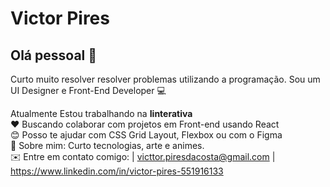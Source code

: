 
# Victor Pires

## Olá pessoal 👋
Curto muito resolver resolver problemas utilizando a programação.
Sou um UI Designer e Front-End Developer 💻

Atualmente Estou trabalhando na **Iinterativa**
</br> ❤️ Buscando colaborar com projetos em Front-end usando React
</br> 😊 Posso te ajudar com CSS Grid Layout, Flexbox ou com o Figma
</br> 💬 Sobre mim: Curto tecnologias, arte e animes.
</br> ✉️ Entre em contato comigo:
    | victtor.piresdacosta@gmail.com
    | https://www.linkedin.com/in/victor-pires-551916133
     
